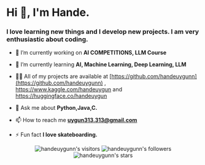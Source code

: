 <h1 align="left">Hi 👋, I'm Hande.</h1>
<h3 align="left">I love learning new things and I develop new projects. I am very enthusiastic about coding.</h3>

- 🔭 I’m currently working on **AI COMPETITIONS, LLM Course**

- 🌱 I’m currently learning **AI, Machine Learning, Deep Learning, LLM**

- 👨‍💻 All of my projects are available at [https://github.com/handeuygunn](https://github.com/handeuygunn) , https://www.kaggle.com/handeuygun and https://huggingface.co/handeuygun

- 💬 Ask me about **Python,Java,C.**

- 📫 How to reach me **uygun313.313@gmail.com**

- ⚡ Fun fact **I love skateboarding.**

<p align="center">
	<img alt="handeuygunn's visitors" src="https://komarev.com/ghpvc/?username=handeuygunn&color=8c36db&style=flat&label=visitors" />
	<img alt="handeuygunn's followers" src="https://img.shields.io/github/followers/handeuygunn?color=blueviolet" />
	<img alt="handeuygunn's stars" src="https://img.shields.io/github/stars/handeuygunn?color=blueviolet" />
</p>
